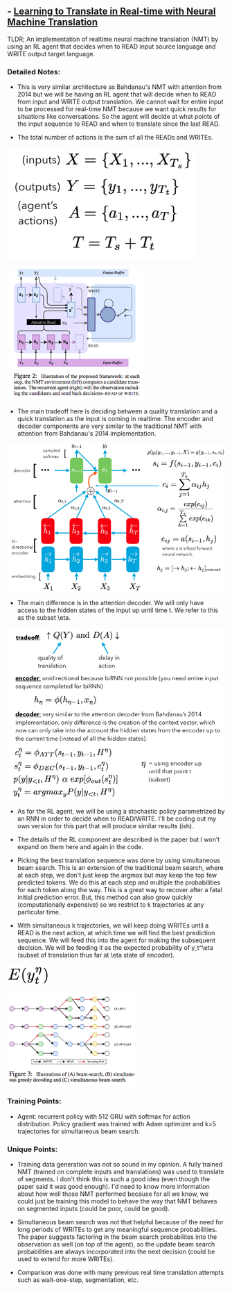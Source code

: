 ## - [Learning to Translate in Real-time with Neural Machine Translation](https://arxiv.org/abs/1610.00388)

TLDR; An implementation of realtime neural machine translation (NMT) by using an RL agent that decides when to READ input source language and WRITE output target language.

### Detailed Notes:

- This is very similar architecture as Bahdanau's NMT with attention from 2014 but we will be having an RL agent that will decide when to READ from input and WRITE output translation. We cannot wait for entire input to be processed for real-time NMT because we want quick results for situations like conversations. So the agent will decide at what points of the input sequence to READ and when to translate since the last READ.

- The total number of actions is the sum of all the READs and WRITEs.

![eq1](images/real_time_NMT/eq1.png)

![model](images/real_time_NMT/model.png)

- The main tradeoff here is deciding between a quality translation and a quick translation as the input is coming in realtime. The encoder and decoder components are very similar to the traditional NMT with attention from Bahdanau's 2014 implementation. 

![attention](images/real_time_NMT/attention.png)

- The main difference is in the attention decoder. We will only have access to the hidden states of the input up until time t. We refer to this as the subset \eta. 

![eq2](images/real_time_NMT/eq2.png)

- As for the RL agent, we will be using a stochastic policy parametrized by an RNN in order to decide when to READ/WRITE. I'll be coding out my own version for this part that will produce similar results (ish).

- The details of the RL component are described in the paper but I won't expand on them here and again in the code. 

- Picking the best translation sequence was done by using simultaneous beam search. This is an extension of the traditional beam search, where at each step, we don't just keep the argmax but may keep the top few predicted tokens. We do this at each step and multiple the probabilities for each token along the way. This is a great way to recover after a fatal initial prediction error. But, this method can also grow quickly (computationally expensive) so we restrict to k trajectories at any particular time.

- With simultaneous k trajectories, we will keep doing WRITEs until a READ is the next action, at which time we will find the best prediction sequence. We will feed this into the agent for making the subsequent decision. We will be feeding it as the expected probability of y_t^\eta (subset of translation thus far at \eta state of encoder).

![eq4](images/real_time_NMT/eq4.png)

![beam](images/real_time_NMT/beam.png)

### Training Points:

- Agent: recurrent policy with 512 GRU with softmax for action distribution. Policy gradient was trained with Adam optimizer and k=5 trajectories for simultaneous beam search. 

### Unique Points:

- Training data generation was not so sound in my opinion. A fully trained NMT (trained on complete inputs and translations) was used to translate of segments. I don't think this is such a good idea (even though the paper said it was good enough). I'd need to know more information about how well those NMT performed because for all we know, we could just be training this model to behave the way that NMT behaves on segmented inputs (could be poor, could be good). 

- Simultaneous beam search was not that helpful because of the need for long periods of WRITEs to get any meaningful sequence probabilities. The paper suggests factoring in the beam search probabilites into the observation as well (on top of the agent), so the update beam search probabilities are always incorporated into the next decision (could be used to extend for more WRITEs). 

- Comparison was done with many previous real time translation attempts such as wait-one-step, segmentation, etc.

